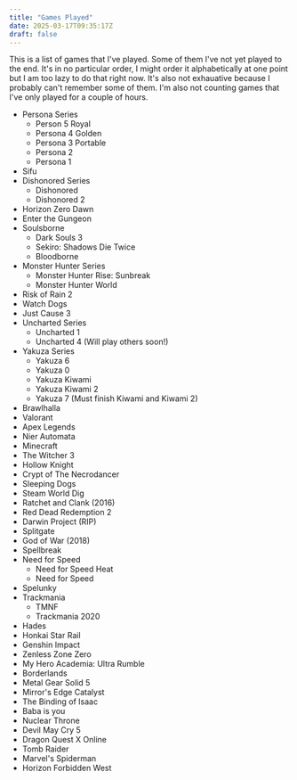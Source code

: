 ```yaml
---
title: "Games Played"
date: 2025-03-17T09:35:17Z
draft: false
---
```

This is a list of games that I've played. Some of them I've not yet played to the end. It's in no particular order, I might order it alphabetically at one point but I am too lazy to do that right now. It's also not exhauative because I probably can't remember some of them. I'm also not counting games that I've only played for a couple of hours.

- Persona Series
  - Person 5 Royal
  - Persona 4 Golden
  - Persona 3 Portable
  - Persona 2
  - Persona 1
- Sifu
- Dishonored Series
  - Dishonored
  - Dishonored 2
- Horizon Zero Dawn
- Enter the Gungeon
- Soulsborne
  - Dark Souls 3
  - Sekiro: Shadows Die Twice
  - Bloodborne
- Monster Hunter Series
  - Monster Hunter Rise: Sunbreak
  - Monster Hunter World
- Risk of Rain 2
- Watch Dogs
- Just Cause 3
- Uncharted Series
  - Uncharted 1
  - Uncharted 4
  (Will play others soon!)
- Yakuza Series
  - Yakuza 6
  - Yakuza 0
  - Yakuza Kiwami
  - Yakuza Kiwami 2
  - Yakuza 7
  (Must finish Kiwami and Kiwami 2)
- Brawlhalla
- Valorant
- Apex Legends
- Nier Automata
- Minecraft
- The Witcher 3
- Hollow Knight
- Crypt of The Necrodancer
- Sleeping Dogs
- Steam World Dig
- Ratchet and Clank (2016)
- Red Dead Redemption 2
- Darwin Project (RIP)
- Splitgate
- God of War (2018)
- Spellbreak
- Need for Speed
  - Need for Speed Heat
  - Need for Speed
- Spelunky
- Trackmania
  - TMNF
  - Trackmania 2020
- Hades
- Honkai Star Rail
- Genshin Impact
- Zenless Zone Zero
- My Hero Academia: Ultra Rumble
- Borderlands
- Metal Gear Solid 5
- Mirror's Edge Catalyst
- The Binding of Isaac
- Baba is you
- Nuclear Throne
- Devil May Cry 5
- Dragon Quest X Online
- Tomb Raider
- Marvel's Spiderman
- Horizon Forbidden West

